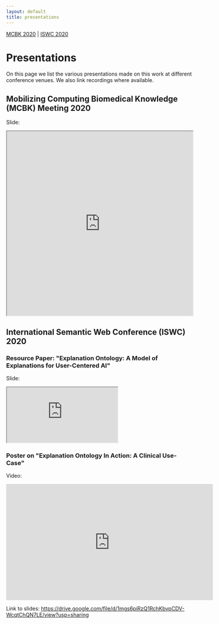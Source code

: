```yaml
---
layout: default
title: presentations
---
```

[MCBK 2020](#mcbk) | [ISWC 2020](#iswc) 

<h1>Presentations</h1>

On this page we list the various presentations made on this work at different conference venues. We also link recordings where available. 

<h2 id="mcbk">Mobilizing Computing Biomedical Knowledge (MCBK) Meeting 2020</h2>
<p>Slide:</p>
<iframe src="https://drive.google.com/file/d/1FutUYgFMYoxHnH-hNcqXnMj7GhE8T8as/preview" style="width:100%; height: 500px"></iframe>



<h2 id="iswc">International Semantic Web Conference (ISWC) 2020</h2>
<h3>Resource Paper: "Explanation Ontology: A Model of Explanations for User-Centered AI"</h3>
<!-- <p>Video:</p>
<iframe src="https://drive.google.com/file/d/1WigmXnmxyuGmWNyMOxlzVe7RT48Nkmsb/preview" frameborder="0" width="960" height="569"></iframe> 
Link to slides: <a href="https://drive.google.com/file/d/1gCjdqguDVTi1z3iKDE-s60I0GYSFgAlA/view?usp=sharing">https://drive.google.com/file/d/1gCjdqguDVTi1z3iKDE-s60I0GYSFgAlA/view?usp=sharing</a>
-->
<p>Slide:</p>
<iframe src="https://drive.google.com/file/d/1gCjdqguDVTi1z3iKDE-s60I0GYSFgAlA/preview">https://drive.google.com/file/d/1gCjdqguDVTi1z3iKDE-s60I0GYSFgAlA/view" style="width:100%; height: 500px"></iframe>



<h3>Poster on "Explanation Ontology In Action: A Clinical Use-Case"</h3>

<p>Video:</p> 

<iframe width="560" height="315" src="https://www.youtube.com/embed/2m9FVYlavsM" frameborder="0" allow="accelerometer; autoplay; clipboard-write; encrypted-media; gyroscope; picture-in-picture" allowfullscreen></iframe>

Link to slides: <a href="https://drive.google.com/file/d/1mgs6piRzQ1RchKbvpCDV-WcqtChQN7LE/view?usp=sharing">https://drive.google.com/file/d/1mgs6piRzQ1RchKbvpCDV-WcqtChQN7LE/view?usp=sharing</a>


